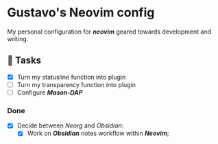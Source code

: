 # Gustavo's Neovim config

My personal configuration for ***neovim*** geared towards development
and writing.


## 📔 Tasks
- [X] Turn my statusline function into plugin
- [ ] Turn my transparency function into plugin
- [ ] Configure ***Mason-DAP*** 

### Done
- [x] Decide between *Neorg* and *Obsidian*:
    - [x] Work on ***Obsidian*** notes workflow within ***Neovim***;
